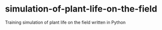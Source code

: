 # simulation-of-plant-life-on-the-field
Training simulation of plant life on the field written in Python
